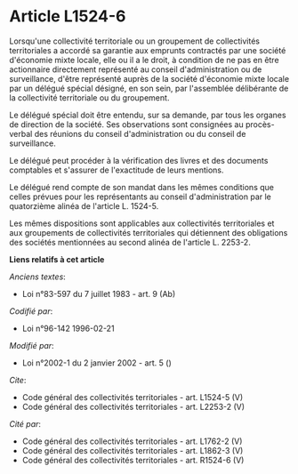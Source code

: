 # Article L1524-6

Lorsqu'une collectivité territoriale ou un groupement de collectivités territoriales a accordé sa garantie aux emprunts
contractés par une société d'économie mixte locale, elle ou il a le droit, à condition de ne pas en être actionnaire
directement représenté au conseil d'administration ou de surveillance, d'être représenté auprès de la société d'économie
mixte locale par un délégué spécial désigné, en son sein, par l'assemblée délibérante de la collectivité territoriale ou du
groupement. 

Le délégué spécial doit être entendu, sur sa demande, par tous les organes de direction de la société. Ses observations sont
consignées au procès-verbal des réunions du conseil d'administration ou du conseil de surveillance. 

Le délégué peut procéder à la vérification des livres et des documents comptables et s'assurer de l'exactitude de leurs
mentions. 

Le délégué rend compte de son mandat dans les mêmes conditions que celles prévues pour les représentants au conseil
d'administration par le quatorzième alinéa de l'article L. 1524-5. 

Les mêmes dispositions sont applicables aux collectivités territoriales et aux groupements de collectivités territoriales qui
détiennent des obligations des sociétés mentionnées au second alinéa de l'article L. 2253-2.

**Liens relatifs à cet article**

_Anciens textes_:

  - Loi n°83-597 du 7 juillet 1983 - art. 9 (Ab)

_Codifié par_:

  - Loi n°96-142 1996-02-21

_Modifié par_:

  - Loi n°2002-1 du 2 janvier 2002 - art. 5 ()

_Cite_:

  - Code général des collectivités territoriales - art. L1524-5 (V)
  - Code général des collectivités territoriales - art. L2253-2 (V)

_Cité par_:

  - Code général des collectivités territoriales - art. L1762-2 (V)
  - Code général des collectivités territoriales - art. L1862-3 (V)
  - Code général des collectivités territoriales - art. R1524-6 (V)
